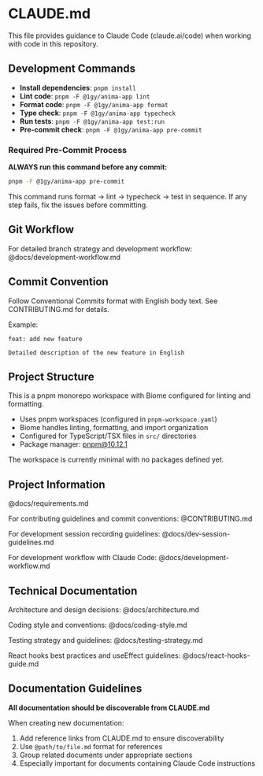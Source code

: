 # CLAUDE.md

This file provides guidance to Claude Code (claude.ai/code) when working with code in this repository.

## Development Commands

- **Install dependencies**: `pnpm install`
- **Lint code**: `pnpm -F @1gy/anima-app lint`
- **Format code**: `pnpm -F @1gy/anima-app format`
- **Type check**: `pnpm -F @1gy/anima-app typecheck`
- **Run tests**: `pnpm -F @1gy/anima-app test:run`
- **Pre-commit check**: `pnpm -F @1gy/anima-app pre-commit`

### Required Pre-Commit Process

**ALWAYS run this command before any commit:**
```bash
pnpm -F @1gy/anima-app pre-commit
```

This command runs format → lint → typecheck → test in sequence.
If any step fails, fix the issues before committing.

## Git Workflow

For detailed branch strategy and development workflow:
@docs/development-workflow.md

## Commit Convention

Follow Conventional Commits format with English body text. See CONTRIBUTING.md for details.

Example:
```
feat: add new feature

Detailed description of the new feature in English
```

## Project Structure

This is a pnpm monorepo workspace with Biome configured for linting and formatting.

- Uses pnpm workspaces (configured in `pnpm-workspace.yaml`)
- Biome handles linting, formatting, and import organization
- Configured for TypeScript/TSX files in `src/` directories
- Package manager: pnpm@10.12.1

The workspace is currently minimal with no packages defined yet.

## Project Information

@docs/requirements.md

For contributing guidelines and commit conventions:
@CONTRIBUTING.md

For development session recording guidelines:
@docs/dev-session-guidelines.md

For development workflow with Claude Code:
@docs/development-workflow.md

## Technical Documentation

Architecture and design decisions:
@docs/architecture.md

Coding style and conventions:
@docs/coding-style.md

Testing strategy and guidelines:
@docs/testing-strategy.md

React hooks best practices and useEffect guidelines:
@docs/react-hooks-guide.md

## Documentation Guidelines

**All documentation should be discoverable from CLAUDE.md**

When creating new documentation:
1. Add reference links from CLAUDE.md to ensure discoverability
2. Use `@path/to/file.md` format for references
3. Group related documents under appropriate sections
4. Especially important for documents containing Claude Code instructions